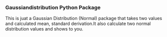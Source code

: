 ### Gaussiandistribution Python Package


This is juat a Gaussian Distribution (Normal) package that takes two values and calculated mean,  standard derivation.It also calculate two normal distribution values and shows to you.   
